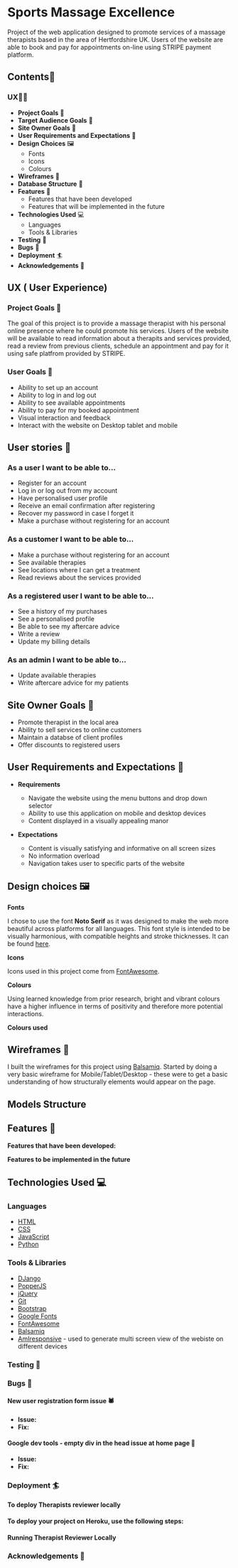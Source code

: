 # Sports Massage Excellence
Project of the web application designed to promote services of a massage therapists based in the area of Hertfordshire UK. Users of the website are able to book and pay for appointments on-line using STRIPE payment platform.

## Contents:book:
### UX:superhero_man:	
  * **Project Goals** :jigsaw:	
  * **Target Audience Goals** 	:dart:
  * **Site Owner Goals**  	:dart:
  * **User Requirements and Expectations** 	:dart:
  * **Design Choices** :framed_picture:
    * Fonts
    * Icons
    * Colours
  * **Wireframes** :straight_ruler:
  * **Database Structure** :straight_ruler:
  * **Features** :abacus:	
    * Features that have been developed
    * Features that will be implemented in the future
  * **Technologies Used** :computer:	
    * Languages
    * Tools & Libraries
  * **Testing** :magnet:
  * **Bugs** :mosquito:
  * **Deployment** :surfer:
  * **Acknowledgements** :clap:


## UX ( User Experience)
### Project Goals :jigsaw:	
The goal of this project is to provide a massage therapist with his personal online presence where he could promote his services. Users of the website will be available to read information about a therapits and services provided, read a review from previous clients, schedule an appointment and pay for it using safe platfrom provided by STRIPE.

### User Goals :jigsaw: 
* Ability to set up an account
* Ability to log in and log out
* Ability to see available appointments
* Ability to pay for my booked appointment 
* Visual interaction and feedback
* Interact with the website on Desktop tablet and mobile

## User stories 	:dart:
### As a user I want to be able to...
* Register for an account
* Log in or log out from my account
* Have personalised user profile
* Receive an email confirmation after registering
* Recover my password in case I forget it
* Make a purchase without registering for an account

### As a customer I want to be able to...
* Make a purchase without registering for an account
* See available therapies
* See locations where I can get a treatment
* Read reviews about the services provided

### As a registered user I want to be able to...
* See a history of my purchases
* See a personalised profile
* Be able to see my aftercare advice
* Write a review
* Update my billing details

### As an admin I want to be able to...
* Update available therapies
* Write aftercare advice for my patients

## Site Owner Goals	:dart:

* Promote therapist in the local area
* Ability to sell services to online customers
* Maintain a databse of client profiles
* Offer discounts to registered users


## User Requirements and Expectations 	:dart:

* **Requirements**
  * Navigate the website using the menu buttons and drop down selector
  * Ability to use this application on mobile and desktop devices
  * Content displayed in a visually appealing manor
  
* **Expectations**
  * Content is visually satisfying and informative on all screen sizes
  * No information overload
  * Navigation takes user to specific parts of the website
  
## Design choices :framed_picture:	
  
**Fonts**

I chose to use the font **Noto Serif** as it was designed to make the web more beautiful across platforms for all languages. This font style is intended to be visually harmonious, with compatible heights and stroke thicknesses. It can be found [here](https://fonts.google.com/specimen/Noto+Serif?category=Serif,Sans+Serif,Display#standard-styles).

**Icons**

Icons used in this project come from [FontAwesome](https://fontawesome.com/).

**Colours**

Using learned knowledge from prior research, bright and vibrant colours have a higher influence in terms of positivity and therefore more potential interactions.

**Colours used**

## Wireframes :straight_ruler:
I built the wireframes for this project using <a href="https://balsamiq.com/">Balsamiq</a>. Started by doing a very basic wireframe for Mobile/Tablet/Desktop - these were to get a basic understanding of how structurally elements would appear on the page. 

## **Models Structure**

## Features :abacus:

**Features that have been developed:**


**Features to be implemented in the future**

## Technologies Used :computer:

### Languages
* [HTML](https://developer.mozilla.org/en-US/docs/Web/HTML)
* [CSS](https://developer.mozilla.org/en-US/docs/Web/CSS)
* [JavaScript](https://www.w3schools.com/js/)
* [Python](https://www.python.org/)

### Tools & Libraries
* [DJango](https://docs.djangoproject.com/en/3.1/)
* [PopperJS](https://popper.js.org/)
* [jQuery](https://jquery.com/)
* [Git](https://git-scm.com/)
* [Bootstrap](https://getbootstrap.com/)
* [Google Fonts](https://fonts.google.com/)
* [FontAwesome](https://fontawesome.com/)
* [Balsamiq](https://balsamiq.com/)
* [AmIresponsive](http://ami.responsivedesign.is/) - used to generate multi screen view of the webiste on different devices


### Testing :magnet:

### Bugs :mosquito:
#### New user registration form issue :spider:
* **Issue:** 
* **Fix:** 

#### Google dev tools - empty div in the head issue at home page :ant:
* **Issue:** 
* **Fix:** 

### Deployment :surfer:

#### To deploy Therapists reviewer locally

#### To deploy your project on Heroku, use the following steps: 
    
#### Running Therapist Reviewer Locally

### Acknowledgements :clap:

